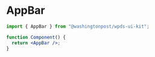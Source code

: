 # AppBar

```jsx
import { AppBar } from "@washingtonpost/wpds-ui-kit";

function Component() {
  return <AppBar />;
}
```
